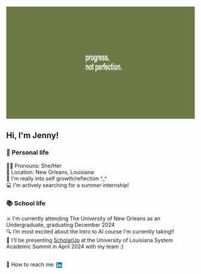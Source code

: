 <p align="center">
  <img width=1080 height=300 src="/images/banner.jpeg" alt="Banner that reads 'progress, not perfection'">
</p>

## Hi, I'm Jenny!
### 🪷 Personal life
:rainbow_flag: Pronouns: She/Her
<br>:round_pushpin: Location: New Orleans, Louisiana
<br>:notebook: I'm really into self growth/reflection ^_^
<br>:computer: I'm actively searching for a summer internship!
<br>

### :books: School life
:crossed_swords: I'm currently attending The University of New Orleans as an Undergraduate, graduating December 2024
<br>:mag: I’m most excited about the Intro to AI course I'm currently taking!!
<br>:microphone: I'll be presenting [ScholarUp](https://github.com/Jenspi/ScholarUp) at the University of Louisiana System Academic Summit in April 2024 with my team :) 
<br>

<br>:incoming_envelope: How to reach me: <a href="https://www.linkedin.com/in/jenspi/"><img src="/images/LinkedIn.png"
                                                                                         width="15"
                                                                                         height="15"
                                                                                         align="center"></a>

